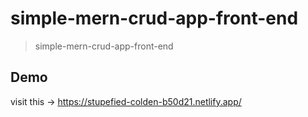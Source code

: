 # simple-mern-crud-app-front-end

> simple-mern-crud-app-front-end

## Demo

visit this -> https://stupefied-colden-b50d21.netlify.app/
